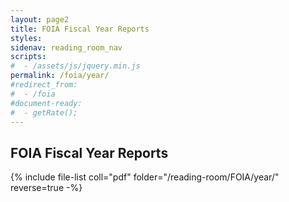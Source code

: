 ```yaml
---
layout: page2
title: FOIA Fiscal Year Reports
styles:
sidenav: reading_room_nav
scripts:
#  - /assets/js/jquery.min.js
permalink: /foia/year/
#redirect_from:
#  - /foia
#document-ready:
#  - getRate();
---
```


## FOIA Fiscal Year Reports

{% include file-list coll="pdf" folder="/reading-room/FOIA/year/" reverse=true -%}

<!-- CONTENT END -->
